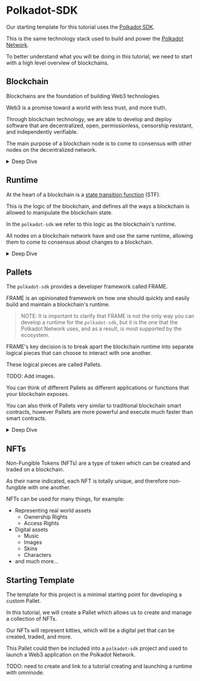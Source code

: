 # Polkadot-SDK

Our starting template for this tutorial uses the [Polkadot SDK](https://github.com/paritytech/polkadot-sdk).

This is the same technology stack used to build and power the [Polkadot Network](https://polkadot.network/).

To better understand what you will be doing in this tutorial, we need to start with a high level overview of blockchains.

## Blockchain

Blockchains are the foundation of building Web3 technologies.

Web3 is a promise toward a world with less trust, and more truth.

Through blockchain technology, we are able to develop and deploy software that are decentralized, open, permissionless, censorship resistant, and independently verifiable.

The main purpose of a blockchain node is to come to consensus with other nodes on the decentralized network.

<details>

<summary>Deep Dive</summary>

If you want to learn more about blockchains, check out the following video from the Polkadot Blockchain Academy:

<iframe width="560" height="315" src="https://www.youtube.com/embed/8UvdfFGYFiE?si=5PIyppVBZ91vUtjf" title="YouTube video player" frameborder="0" allow="accelerometer; autoplay; clipboard-write; encrypted-media; gyroscope; picture-in-picture; web-share" referrerpolicy="strict-origin-when-cross-origin" allowfullscreen></iframe>

</details>

## Runtime

At the heart of a blockchain is a [state transition function](https://en.wikipedia.org/wiki/Finite-state_machine) (STF).

This is the logic of the blockchain, and defines all the ways a blockchain is allowed to manipulate the blockchain state.

In the `polkadot-sdk` we refer to this logic as the blockchain's runtime.

All nodes on a blockchain network have and use the same runtime, allowing them to come to consensus about changes to a blockchain.

<details>

<summary>Deep Dive</summary>

To learn more about the runtime, and its role inside of the `polkadot-sdk`, check out this video from the Polkadot Blockchain Academy:

<iframe width="560" height="315" src="https://www.youtube.com/embed/-ttmm8gYS04?si=ZH_g83CVtguENoK7" title="YouTube video player" frameborder="0" allow="accelerometer; autoplay; clipboard-write; encrypted-media; gyroscope; picture-in-picture; web-share" referrerpolicy="strict-origin-when-cross-origin" allowfullscreen></iframe>

</details>

## Pallets

The `polkadot-sdk` provides a developer framework called FRAME.

FRAME is an opinionated framework on how one should quickly and easily build and maintain a blockchain's runtime.

> NOTE: It is important to clarify that FRAME is not the only way you can develop a runtime for the `polkadot-sdk`, but it is the one that the Polkadot Network uses, and as a result, is most supported by the ecosystem.

FRAME's key decision is to break apart the blockchain runtime into separate logical pieces that can choose to interact with one another.

These logical pieces are called Pallets.

TODO: Add images.

You can think of different Pallets as different applications or functions that your blockchain exposes.

You can also think of Pallets very similar to traditional blockchain smart contracts, however Pallets are more powerful and execute much faster than smart contracts.

<details>

<summary>Deep Dive</summary>

To learn more about FRAME and Pallets, check out this video from the Polkadot Blockchain Academy:

<iframe width="560" height="315" src="https://www.youtube.com/embed/ghMloMzEEsA?si=3DtsmrYOapbnR2oy" title="YouTube video player" frameborder="0" allow="accelerometer; autoplay; clipboard-write; encrypted-media; gyroscope; picture-in-picture; web-share" referrerpolicy="strict-origin-when-cross-origin" allowfullscreen></iframe>

</details>

## NFTs

Non-Fungible Tokens (NFTs) are a type of token which can be created and traded on a blockchain.

As their name indicated, each NFT is totally unique, and therefore non-fungible with one another.

NFTs can be used for many things, for example:

- Representing real world assets
	- Ownership Rights
	- Access Rights
- Digital assets
	- Music
	- Images
	- Skins
	- Characters
- and much more...

## Starting Template

The template for this project is a minimal starting point for developing a custom Pallet.

In this tutorial, we will create a Pallet which allows us to create and manage a collection of NFTs.

Our NFTs will represent kitties, which will be a digital pet that can be created, traded, and more.

This Pallet could then be included into a `polkadot-sdk` project and used to launch a Web3 application on the Polkadot Network.

TODO: need to create and link to a tutorial creating and launching a runtime with omninode.
